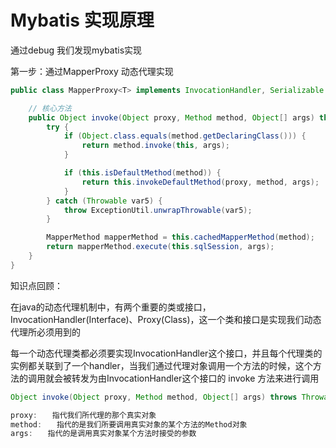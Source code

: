 # Mybatis 实现原理

通过debug 我们发现mybatis实现

第一步：通过MapperProxy<T> 动态代理实现

```java
public class MapperProxy<T> implements InvocationHandler, Serializable {

    // 核心方法
    public Object invoke(Object proxy, Method method, Object[] args) throws Throwable {
        try {
            if (Object.class.equals(method.getDeclaringClass())) {
                return method.invoke(this, args);
            }

            if (this.isDefaultMethod(method)) {
                return this.invokeDefaultMethod(proxy, method, args);
            }
        } catch (Throwable var5) {
            throw ExceptionUtil.unwrapThrowable(var5);
        }

        MapperMethod mapperMethod = this.cachedMapperMethod(method);
        return mapperMethod.execute(this.sqlSession, args);
    }
}
```

知识点回顾：

在java的动态代理机制中，有两个重要的类或接口， InvocationHandler(Interface)、Proxy(Class)，这一个类和接口是实现我们动态代理所必须用到的

每一个动态代理类都必须要实现InvocationHandler这个接口，并且每个代理类的实例都关联到了一个handler，当我们通过代理对象调用一个方法的时候，这个方法的调用就会被转发为由InvocationHandler这个接口的 invoke 方法来进行调用

```java
Object invoke(Object proxy, Method method, Object[] args) throws Throwable

proxy:　　指代我们所代理的那个真实对象
method:　　指代的是我们所要调用真实对象的某个方法的Method对象
args:　　指代的是调用真实对象某个方法时接受的参数
```

